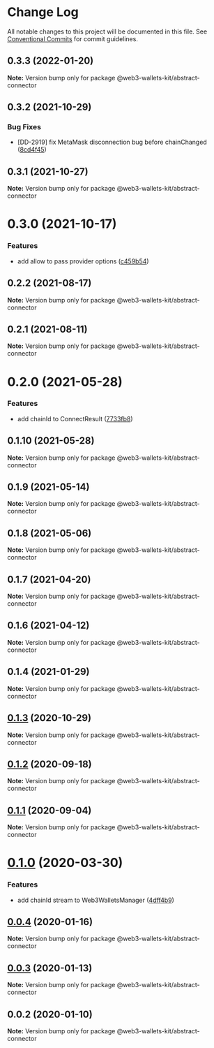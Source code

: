 # Change Log

All notable changes to this project will be documented in this file.
See [Conventional Commits](https://conventionalcommits.org) for commit guidelines.

## 0.3.3 (2022-01-20)

**Note:** Version bump only for package @web3-wallets-kit/abstract-connector





## 0.3.2 (2021-10-29)


### Bug Fixes

* [DD-2919] fix MetaMask disconnection bug before chainChanged ([8cd4f45](https://github.com/akropolisio/web3-wallets-kit/commit/8cd4f45074d8893f82e33fa79710fa2911b829a7))





## 0.3.1 (2021-10-27)

**Note:** Version bump only for package @web3-wallets-kit/abstract-connector





# 0.3.0 (2021-10-17)


### Features

* add allow to pass provider options ([c459b54](https://github.com/akropolisio/web3-wallets-kit/commit/c459b54380fa88a13dae0d63a2b23eaa95bc6090))





## 0.2.2 (2021-08-17)

**Note:** Version bump only for package @web3-wallets-kit/abstract-connector





## 0.2.1 (2021-08-11)

**Note:** Version bump only for package @web3-wallets-kit/abstract-connector





# 0.2.0 (2021-05-28)


### Features

* add chainId to ConnectResult ([7733fb8](https://github.com/akropolisio/web3-wallets-kit/commit/7733fb8badc43fd29b77de972c65772b5013734a))





## 0.1.10 (2021-05-28)

**Note:** Version bump only for package @web3-wallets-kit/abstract-connector





## 0.1.9 (2021-05-14)

**Note:** Version bump only for package @web3-wallets-kit/abstract-connector





## 0.1.8 (2021-05-06)

**Note:** Version bump only for package @web3-wallets-kit/abstract-connector





## 0.1.7 (2021-04-20)

**Note:** Version bump only for package @web3-wallets-kit/abstract-connector





## 0.1.6 (2021-04-12)

**Note:** Version bump only for package @web3-wallets-kit/abstract-connector





## 0.1.4 (2021-01-29)

**Note:** Version bump only for package @web3-wallets-kit/abstract-connector





## [0.1.3](https://github.com/akropolisio/web3-wallets-kit/compare/@web3-wallets-kit/abstract-connector@0.1.2...@web3-wallets-kit/abstract-connector@0.1.3) (2020-10-29)

**Note:** Version bump only for package @web3-wallets-kit/abstract-connector





## [0.1.2](https://github.com/akropolisio/web3-wallets-kit/compare/@web3-wallets-kit/abstract-connector@0.1.1...@web3-wallets-kit/abstract-connector@0.1.2) (2020-09-18)

**Note:** Version bump only for package @web3-wallets-kit/abstract-connector





## [0.1.1](https://github.com/akropolisio/web3-wallets-kit/compare/@web3-wallets-kit/abstract-connector@0.1.0...@web3-wallets-kit/abstract-connector@0.1.1) (2020-09-04)

**Note:** Version bump only for package @web3-wallets-kit/abstract-connector





# [0.1.0](https://github.com/akropolisio/web3-wallets-kit/compare/@web3-wallets-kit/abstract-connector@0.0.4...@web3-wallets-kit/abstract-connector@0.1.0) (2020-03-30)


### Features

* add chainId stream to Web3WalletsManager ([4dff4b9](https://github.com/akropolisio/web3-wallets-kit/commit/4dff4b952bd185bc48f38c43b264278d06d7264c))





## [0.0.4](https://github.com/akropolisio/web3-wallets-kit/compare/@web3-wallets-kit/abstract-connector@0.0.3...@web3-wallets-kit/abstract-connector@0.0.4) (2020-01-16)

**Note:** Version bump only for package @web3-wallets-kit/abstract-connector





## [0.0.3](https://github.com/akropolisio/web3-wallets-kit/compare/@web3-wallets-kit/abstract-connector@0.0.2...@web3-wallets-kit/abstract-connector@0.0.3) (2020-01-13)

**Note:** Version bump only for package @web3-wallets-kit/abstract-connector





## 0.0.2 (2020-01-10)

**Note:** Version bump only for package @web3-wallets-kit/abstract-connector
